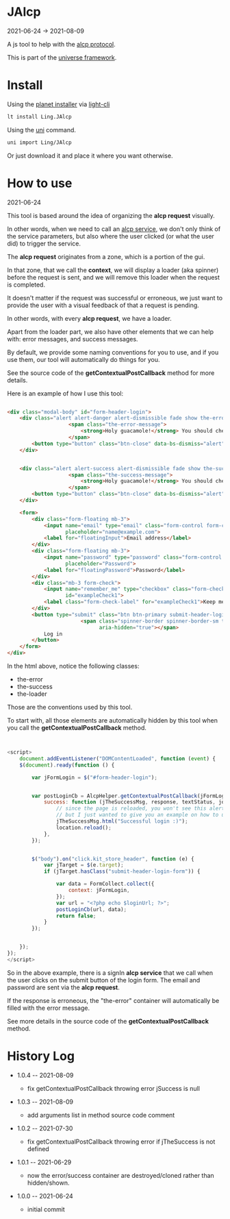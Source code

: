 JAlcp
===========
2021-06-24 -> 2021-08-09

A js tool to help with the [alcp protocol](https://github.com/lingtalfi/Light_AjaxHandler/blob/master/doc/pages/alcp-response.md).

This is part of the [universe framework](https://github.com/karayabin/universe-snapshot).


Install
==========

Using the [planet installer](https://github.com/lingtalfi/Light_PlanetInstaller)
via [light-cli](https://github.com/lingtalfi/Light_Cli)

```bash
lt install Ling.JAlcp
```

Using the [uni](https://github.com/lingtalfi/universe-naive-importer) command.

```bash
uni import Ling/JAlcp
```

Or just download it and place it where you want otherwise.






How to use
==========
2021-06-24

This tool is based around the idea of organizing the **alcp request** visually.

In other words, when we need to call
an [alcp service](https://github.com/lingtalfi/TheBar/blob/master/discussions/alcp-service.md), we don't only think of
the service parameters, but also where the user clicked (or what the user did) to trigger the service.

The **alcp request** originates from a zone, which is a portion of the gui.

In that zone, that we call the **context**, we will display a loader (aka spinner) before the request is sent, and we
will remove this loader when the request is completed.

It doesn't matter if the request was successful or erroneous, we just want to provide the user with a visual feedback of
that a request is pending.

In other words, with every **alcp request**, we have a loader.

Apart from the loader part, we also have other elements that we can help with: error messages, and success messages.

By default, we provide some naming conventions for you to use, and if you use them, our tool will automatically do
things for you.

See the source code of the **getContextualPostCallback** method for more details.

Here is an example of how I use this tool:

```html

<div class="modal-body" id="form-header-login">
    <div class="alert alert-danger alert-dismissible fade show the-error" role="alert">
                    <span class="the-error-message">
                        <strong>Holy guacamole!</strong> You should check in on some of those fields below.
                    </span>
        <button type="button" class="btn-close" data-bs-dismiss="alert" aria-label="Close"></button>
    </div>


    <div class="alert alert-success alert-dismissible fade show the-success" role="alert">
                    <span class="the-success-message">
                        <strong>Holy guacamole!</strong> You should check in on some of those fields below.
                    </span>
        <button type="button" class="btn-close" data-bs-dismiss="alert" aria-label="Close"></button>
    </div>

    <form>
        <div class="form-floating mb-3">
            <input name="email" type="email" class="form-control form-collect" id="floatingInput"
                   placeholder="name@example.com">
            <label for="floatingInput">Email address</label>
        </div>
        <div class="form-floating mb-3">
            <input name="password" type="password" class="form-control form-collect" id="floatingPassword"
                   placeholder="Password">
            <label for="floatingPassword">Password</label>
        </div>
        <div class="mb-3 form-check">
            <input name="remember_me" type="checkbox" class="form-check-input form-collect"
                   id="exampleCheck1">
            <label class="form-check-label" for="exampleCheck1">Keep me signed in until I log out</label>
        </div>
        <button type="submit" class="btn btn-primary submit-header-login-form">
                        <span class="spinner-border spinner-border-sm the-loader" role="status"
                              aria-hidden="true"></span>
            Log in
        </button>
    </form>
</div>
```


In the html above, notice the following classes:

- the-error
- the-success
- the-loader


Those are the conventions used by this tool.

To start with, all those elements are automatically hidden by this tool when you call the **getContextualPostCallback** method.




```js


<script>
    document.addEventListener("DOMContentLoaded", function (event) {
    $(document).ready(function () {

        var jFormLogin = $("#form-header-login");


        var postLoginCb = AlcpHelper.getContextualPostCallback(jFormLogin, {
            success: function (jTheSuccessMsg, response, textStatus, jqXHR) {
                // since the page is reloaded, you won't see this alert more than a fraction of second, 
                // but I just wanted to give you an example on how to use jTheSuccessMsg.
                jTheSuccessMsg.html("Successful login :)");
                location.reload();
            },
        });


        $("body").on("click.kit_store_header", function (e) {
            var jTarget = $(e.target);
            if (jTarget.hasClass("submit-header-login-form")) {

                var data = FormCollect.collect({
                    context: jFormLogin,
                });
                var url = "<?php echo $loginUrl; ?>";
                postLoginCb(url, data);
                return false;
            }
        });


    });
});
</script>

```

So in the above example, there is a signIn **alcp service** that we call when the user clicks on the submit button of the
login form. The email and password are sent via the **alcp request**.

If the response is erroneous, the "the-error" container will automatically be filled with the error message.

See more details in the source code of the **getContextualPostCallback** method.



History Log
=============

- 1.0.4 -- 2021-08-09

    - fix getContextualPostCallback throwing error jSuccess is null
  
- 1.0.3 -- 2021-08-09

    - add arguments list in method source code comment
  
- 1.0.2 -- 2021-07-30

    - fix getContextualPostCallback throwing error if jTheSuccess is not defined

- 1.0.1 -- 2021-06-29

    - now the error/success container are destroyed/cloned rather than hidden/shown.

- 1.0.0 -- 2021-06-24

    - initial commit